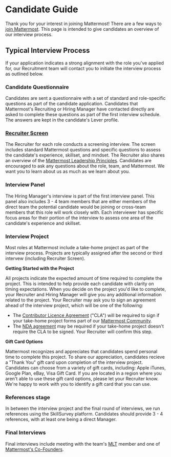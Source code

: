 # Candidate Guide

Thank you for your interest in joining Mattermost! There are a few ways to [join Mattermost](https://handbook.mattermost.com/contributors/join-us#join-us). This page is intended to give candidates an overview of our interview process.

## Typical Interview Process

If your application indicates a strong alignment with the role you've applied for, our Recruitment team will contact you to initiate the interview process as outlined below.

### Candidate Questionnaire

Candidates are sent a questionnaire with a set of standard and role-specific questions as part of the candidate application. Candidates that Mattermost's Recruiting or Hiring Manager have contacted directly are asked to complete these questions as part of the first interview schedule. The answers are kept in the candidate's Lever profile.

### [Recruiter Screen](https://handbook.mattermost.com/contributors/join-us/staff-recruiting#recruiter-screen-optional)

The Recruiter for each role conducts a screening interview. The screen includes standard Mattermost questions and specific questions to assess the candidate's experience, skillset, and mindset. The Recruiter also shares an overview of the [Mattermost Leadership Principles](https://handbook.mattermost.com/contributors/onboarding/staff-onboarding-guide#leadership-principles). Candidates are encouraged to ask any questions about the role, team, and Mattermost. We want you to learn about us as much as we learn about you.

### Interview Panel

The Hiring Manager's interview is part of the first interview panel. This panel also includes 3 - 4 team members that are either members of the direct team the potential candidate would be joining or cross-team members that this role will work closely with. Each interviewer has specific focus areas for their portion of the interview to assess one area of the candidate's experience and skillset.

### Interview Project

Most roles at Mattermost include a take-home project as part of the interview process. Projects are typically assigned after the second or third intervew (including Recruiter Screen).

**Getting Started with the Project**

All projects indicate the expected amount of time required to complete the project. This is intended to help provide each candidate with clarity on timing expectations. When you decide on the project you'd like to complete, your Recruiter and Hiring Manager will give you any additional information related to the project. Your Recruiter may ask you to sign an agreement ahead of the interview project, which will be one of the following:

* The [Contributor Licence Agreement](https://mattermost.org/mattermost-contributor-agreement/) ("CLA") will be required to sign if your take-home project forms part of our [Mattermost Community](https://handbook.mattermost.com/contributors/join-us#open-source-contributors).
* The [NDA agreement](https://na3.docusign.net/Member/PowerFormSigning.aspx?PowerFormId=75563bac-a0ac-4aef-a434-06d9c33c1f90&env=na3&acct=e5bb8810-00ab-47c2-af80-9d331c19377f&v=2) may be required if your take-home project doesn't require the CLA to be signed. Your Recruiter will confirm this step.

**Gift Card Options**

Mattermost recognizes and appreciates that candidates spend personal time to complete this project. To share our appreciation, candidates recieve a "Thank You" gift card upon completion of the interview project. Candidates can choose from a variety of gift cards, including: Apple iTunes, Google Plan, eBay, Visa Gift Card. If you are located in a region where you aren't able to use these gift card options, please let your Recruiter know. We're happy to work with you to identify a gift card that you can use.

### References stage

In between the interview project and the final round of interviews, we run references using the SkillSurvey platform. Candidates should provide 3 - 4 references, with at least one being a direct Manager.

### Final Interviews

Final interviews include meeting with the team's [MLT](https://handbook.mattermost.com/operations/operations/mlt-cadence#introduction-to-mlt) member and one of [Mattermost's Co-Founders](https://handbook.mattermost.com/operations/operations/mlt-cadence#introduction-to-mlt).
